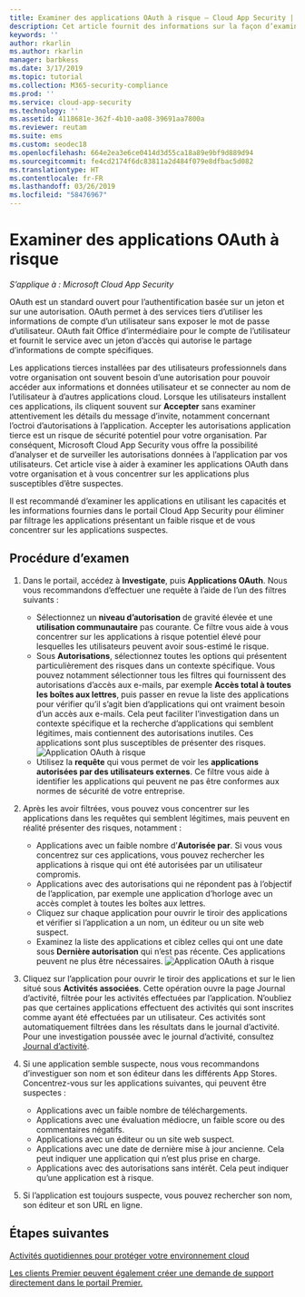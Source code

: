 ```yaml
---
title: Examiner des applications OAuth à risque – Cloud App Security | Microsoft Docs
description: Cet article fournit des informations sur la façon d’examiner des applications OAuth à risque dans Cloud App Security.
keywords: ''
author: rkarlin
ms.author: rkarlin
manager: barbkess
ms.date: 3/17/2019
ms.topic: tutorial
ms.collection: M365-security-compliance
ms.prod: ''
ms.service: cloud-app-security
ms.technology: ''
ms.assetid: 4118681e-362f-4b10-aa08-39691aa7800a
ms.reviewer: reutam
ms.suite: ems
ms.custom: seodec18
ms.openlocfilehash: 664e2ea3e6ce0414d3d55ca18a89e9bf9d889d94
ms.sourcegitcommit: fe4cd2174f6dc83811a2d484f079e8dfbac5d082
ms.translationtype: HT
ms.contentlocale: fr-FR
ms.lasthandoff: 03/26/2019
ms.locfileid: "58476967"
---
```

# <a name="investigate-risky-oauth-apps"></a>Examiner des applications OAuth à risque

*S’applique à : Microsoft Cloud App Security*

OAuth est un standard ouvert pour l’authentification basée sur un jeton et sur une autorisation. OAuth permet à des services tiers d’utiliser les informations de compte d’un utilisateur sans exposer le mot de passe d’utilisateur. OAuth fait Office d’intermédiaire pour le compte de l’utilisateur et fournit le service avec un jeton d’accès qui autorise le partage d’informations de compte spécifiques.

Les applications tierces installées par des utilisateurs professionnels dans votre organisation ont souvent besoin d’une autorisation pour pouvoir accéder aux informations et données utilisateur et se connecter au nom de l’utilisateur à d’autres applications cloud. Lorsque les utilisateurs installent ces applications, ils cliquent souvent sur **Accepter** sans examiner attentivement les détails du message d’invite, notamment concernant l’octroi d’autorisations à l’application. Accepter les autorisations application tierce est un risque de sécurité potentiel pour votre organisation. Par conséquent, Microsoft Cloud App Security vous offre la possibilité d’analyser et de surveiller les autorisations données à l’application par vos utilisateurs. Cet article vise à aider à examiner les applications OAuth dans votre organisation et à vous concentrer sur les applications plus susceptibles d’être suspectes. 

Il est recommandé d’examiner les applications en utilisant les capacités et les informations fournies dans le portail Cloud App Security pour éliminer par filtrage les applications présentant un faible risque et de vous concentrer sur les applications suspectes. 

## <a name="how-to-investigate"></a>Procédure d’examen 

1.  Dans le portail, accédez à **Investigate**, puis **Applications OAuth**. Nous vous recommandons d’effectuer une requête à l’aide de l’un des filtres suivants : 
    - Sélectionnez un **niveau d’autorisation** de gravité élevée et une **utilisation communautaire** pas courante. Ce filtre vous aide à vous concentrer sur les applications à risque potentiel élevé pour lesquelles les utilisateurs peuvent avoir sous-estimé le risque. 
    - Sous **Autorisations**, sélectionnez toutes les options qui présentent particulièrement des risques dans un contexte spécifique. Vous pouvez notamment sélectionner tous les filtres qui fournissent des autorisations d’accès aux e-mails, par exemple **Accès total à toutes les boîtes aux lettres**, puis passer en revue la liste des applications pour vérifier qu’il s’agit bien d’applications qui ont vraiment besoin d’un accès aux e-mails. Cela peut faciliter l’investigation dans un contexte spécifique et la recherche d’applications qui semblent légitimes, mais contiennent des autorisations inutiles. Ces applications sont plus susceptibles de présenter des risques. 
    ![Application OAuth à risque](./media/risky-oauth1.png) 
    - Utilisez la **requête** qui vous permet de voir les **applications autorisées par des utilisateurs externes**. Ce filtre vous aide à identifier les applications qui peuvent ne pas être conformes aux normes de sécurité de votre entreprise. 
2.  Après les avoir filtrées, vous pouvez vous concentrer sur les applications dans les requêtes qui semblent légitimes, mais peuvent en réalité présenter des risques, notamment : 
    - Applications avec un faible nombre d’**Autorisée par**. Si vous vous concentrez sur ces applications, vous pouvez rechercher les applications à risque qui ont été autorisées par un utilisateur compromis. 
    - Applications avec des autorisations qui ne répondent pas à l’objectif de l’application, par exemple une application d’horloge avec un accès complet à toutes les boîtes aux lettres. 
    - Cliquez sur chaque application pour ouvrir le tiroir des applications et vérifier si l’application a un nom, un éditeur ou un site web suspect.  
    - Examinez la liste des applications et ciblez celles qui ont une date sous **Dernière autorisation** qui n’est pas récente. Ces applications peuvent ne plus être nécessaires. 
    ![Application OAuth à risque](./media/risky-oauth2.png) 
 
3. Cliquez sur l’application pour ouvrir le tiroir des applications et sur le lien situé sous **Activités associées**. Cette opération ouvre la page Journal d’activité, filtrée pour les activités effectuées par l’application. N’oubliez pas que certaines applications effectuent des activités qui sont inscrites comme ayant été effectuées par un utilisateur. Ces activités sont automatiquement filtrées dans les résultats dans le journal d’activité. Pour une investigation poussée avec le journal d’activité, consultez [Journal d’activité](activity-filters.md). 
4. Si une application semble suspecte, nous vous recommandons d’investiguer son nom et son éditeur dans les différents App Stores. Concentrez-vous sur les applications suivantes, qui peuvent être suspectes : 
    - Applications avec un faible nombre de téléchargements.
    - Applications avec une évaluation médiocre, un faible score ou des commentaires négatifs.
    - Applications avec un éditeur ou un site web suspect.
    - Applications avec une date de dernière mise à jour ancienne. Cela peut indiquer une application qui n’est plus prise en charge. 
    - Applications avec des autorisations sans intérêt. Cela peut indiquer qu’une application est à risque. 
5. Si l’application est toujours suspecte, vous pouvez rechercher son nom, son éditeur et son URL en ligne. 


 
## <a name="next-steps"></a>Étapes suivantes
[Activités quotidiennes pour protéger votre environnement cloud](daily-activities-to-protect-your-cloud-environment.md) 

[Les clients Premier peuvent également créer une demande de support directement dans le portail Premier.](https://premier.microsoft.com/) 
 
